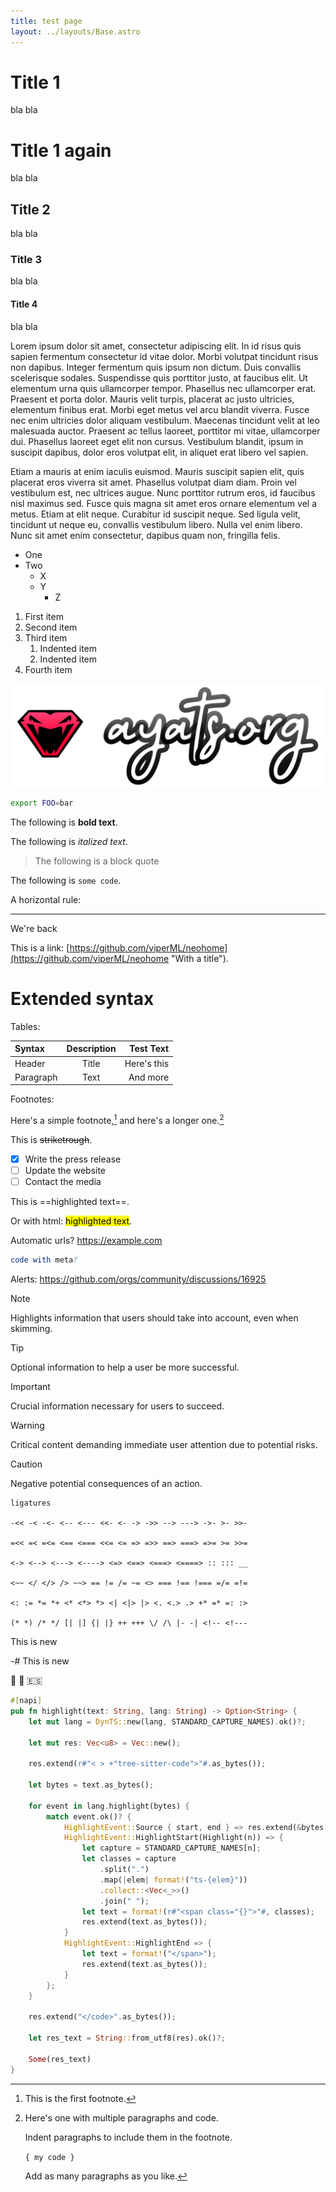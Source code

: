 ```yaml
---
title: test page
layout: ../layouts/Base.astro
---
```


# Title 1
bla bla

# Title 1 again
bla bla

## Title 2
bla bla

### Title 3
bla bla

#### Title 4
bla bla


Lorem ipsum dolor sit amet, consectetur adipiscing elit. In id risus quis sapien fermentum consectetur id vitae dolor. Morbi volutpat tincidunt risus non dapibus. Integer fermentum quis ipsum non dictum. Duis convallis scelerisque sodales. Suspendisse quis porttitor justo, at faucibus elit. Ut elementum urna quis ullamcorper tempor. Phasellus nec ullamcorper erat. Praesent et porta dolor. Mauris velit turpis, placerat ac justo ultricies, elementum finibus erat. Morbi eget metus vel arcu blandit viverra. Fusce nec enim ultricies dolor aliquam vestibulum. Maecenas tincidunt velit at leo malesuada auctor. Praesent ac tellus laoreet, porttitor mi vitae, ullamcorper dui. Phasellus laoreet eget elit non cursus. Vestibulum blandit, ipsum in suscipit dapibus, dolor eros volutpat elit, in aliquet erat libero vel sapien.

Etiam a mauris at enim iaculis euismod. Mauris suscipit sapien elit, quis placerat eros viverra sit amet. Phasellus volutpat diam diam. Proin vel vestibulum est, nec ultrices augue. Nunc porttitor rutrum eros, id faucibus nisl maximus sed. Fusce quis magna sit amet eros ornare elementum vel a metus. Etiam at elit neque. Curabitur id suscipit neque. Sed ligula velit, tincidunt ut neque eu, convallis vestibulum libero. Nulla vel enim libero. Nunc sit amet enim consectetur, dapibus quam non, fringilla felis.


- One
- Two
    - X
    - Y
        - Z

1. First item
2. Second item
3. Third item
    1. Indented item
    2. Indented item
4. Fourth item

![logo](../img/avatar-text.svg)

```bash
export FOO=bar
```

The following is **bold text**.

The following is *italized text*.

> The following is a block quote

The following is `some code`.

A horizontal rule:

---

We're back

This is a link: [https://github.com/viperML/neohome](https://github.com/viperML/neohome "With a title").


# Extended syntax

Tables:

| Syntax      | Description | Test Text     |
| :---        |    :----:   |          ---: |
| Header      | Title       | Here's this   |
| Paragraph   | Text        | And more      |

Footnotes:

Here's a simple footnote,[^1] and here's a longer one.[^bignote]

[^1]: This is the first footnote.

[^bignote]: Here's one with multiple paragraphs and code.

    Indent paragraphs to include them in the footnote.

    `{ my code }`

    Add as many paragraphs as you like.


This is ~~striketrough~~.

- [x] Write the press release
- [ ] Update the website
- [ ] Contact the media

This is ==highlighted text==.

Or with html: <mark>highlighted text</mark>.

Automatic urls? https://example.com

```nim foo: "bar", x: "y"
code with meta?
```

Alerts: https://github.com/orgs/community/discussions/16925

> [!NOTE]
> Highlights information that users should take into account, even when skimming.

> [!TIP]
> Optional information to help a user be more successful.

> [!IMPORTANT]
> Crucial information necessary for users to succeed.

> [!WARNING]
> Critical content demanding immediate user attention due to potential risks.

> [!CAUTION]
> Negative potential consequences of an action.

```
ligatures

-<< -< -<- <-- <--- <<- <- -> ->> --> ---> ->- >- >>-

=<< =< =<= <== <=== <<= <= => =>> ==> ===> =>= >= >>=

<-> <--> <---> <----> <=> <==> <===> <====> :: ::: __

<~~ </ </> /> ~~> == != /= ~= <> === !== !=== =/= =!=

<: := *= *+ <* <*> *> <| <|> |> <. <.> .> +* =* =: :>

(* *) /* */ [| |] {| |} ++ +++ \/ /\ |- -| <!-- <!---
```



This is new

-# This is new

🙂 🐒 🇪🇸

```rust
#[napi]
pub fn highlight(text: String, lang: String) -> Option<String> {
    let mut lang = DynTS::new(lang, STANDARD_CAPTURE_NAMES).ok()?;

    let mut res: Vec<u8> = Vec::new();

    res.extend(r#"< > +"tree-sitter-code">"#.as_bytes());

    let bytes = text.as_bytes();

    for event in lang.highlight(bytes) {
        match event.ok()? {
            HighlightEvent::Source { start, end } => res.extend(&bytes[start..end]),
            HighlightEvent::HighlightStart(Highlight(n)) => {
                let capture = STANDARD_CAPTURE_NAMES[n];
                let classes = capture
                    .split(".")
                    .map(|elem| format!("ts-{elem}"))
                    .collect::<Vec<_>>()
                    .join(" ");
                let text = format!(r#"<span class="{}">"#, classes);
                res.extend(text.as_bytes());
            }
            HighlightEvent::HighlightEnd => {
                let text = format!("</span>");
                res.extend(text.as_bytes());
            }
        };
    }

    res.extend("</code>".as_bytes());

    let res_text = String::from_utf8(res).ok()?;

    Some(res_text)
}

```
